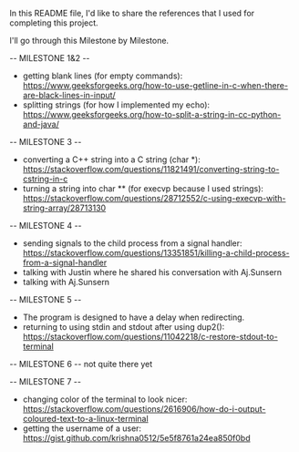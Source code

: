 In this README file, I'd like to share the references that I used for completing this project.

I'll go through this Milestone by Milestone.

-- MILESTONE 1&2 --
- getting blank lines (for empty commands): https://www.geeksforgeeks.org/how-to-use-getline-in-c-when-there-are-black-lines-in-input/
- splitting strings (for how I implemented my echo): https://www.geeksforgeeks.org/how-to-split-a-string-in-cc-python-and-java/

-- MILESTONE 3 --
- converting a C++ string into a C string (char *): https://stackoverflow.com/questions/11821491/converting-string-to-cstring-in-c 
- turning a string into char ** (for execvp because I used strings): https://stackoverflow.com/questions/28712552/c-using-execvp-with-string-array/28713130

-- MILESTONE 4 -- 
- sending signals to the child process from a signal handler: https://stackoverflow.com/questions/13351851/killing-a-child-process-from-a-signal-handler
- talking with Justin where he shared his conversation with Aj.Sunsern
- talking with Aj.Sunsern

-- MILESTONE 5 --
- The program is designed to have a delay when redirecting.
- returning to using stdin and stdout after using dup2(): https://stackoverflow.com/questions/11042218/c-restore-stdout-to-terminal

-- MILESTONE 6 -- 
not quite there yet

-- MILESTONE 7 -- 
- changing color of the terminal to look nicer: https://stackoverflow.com/questions/2616906/how-do-i-output-coloured-text-to-a-linux-terminal
- getting the username of a user: https://gist.github.com/krishna0512/5e5f8761a24ea850f0bd
